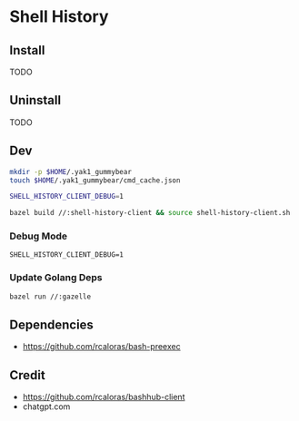 # Shell History

## Install

TODO

## Uninstall

TODO

## Dev

```sh
mkdir -p $HOME/.yak1_gummybear
touch $HOME/.yak1_gummybear/cmd_cache.json

SHELL_HISTORY_CLIENT_DEBUG=1
```

```sh
bazel build //:shell-history-client && source shell-history-client.sh
```

### Debug Mode

```
SHELL_HISTORY_CLIENT_DEBUG=1
```

### Update Golang Deps

```sh
bazel run //:gazelle
```

## Dependencies

- https://github.com/rcaloras/bash-preexec

## Credit

- https://github.com/rcaloras/bashhub-client
- chatgpt.com
